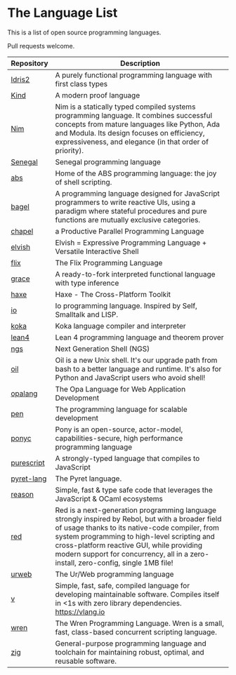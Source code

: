 # The Language List

This is a list of open source programming languages.

Pull requests welcome.

|Repository|Description|
|-|-|
|[Idris2](https://github.com/idris-lang/Idris2)|A purely functional programming language with first class types|
|[Kind](https://github.com/uwu-tech/Kind)|A modern proof language|
|[Nim](https://github.com/nim-lang/Nim)|Nim is a statically typed compiled systems programming language. It combines successful concepts from mature languages like Python, Ada and Modula. Its design focuses on efficiency, expressiveness, and elegance (in that order of priority).|
|[Senegal](https://github.com/SenegalLang/Senegal)|Senegal programming language|
|[abs](https://github.com/abs-lang/abs)|Home of the ABS programming language: the joy of shell scripting.|
|[bagel](https://github.com/brundonsmith/bagel)|A programming language designed for JavaScript programmers to write reactive UIs, using a paradigm where stateful procedures and pure functions are mutually exclusive categories.|
|[chapel](https://github.com/chapel-lang/chapel)|a Productive Parallel Programming Language|
|[elvish](https://github.com/elves/elvish)|Elvish = Expressive Programming Language + Versatile Interactive Shell|
|[flix](https://github.com/flix/flix)|The Flix Programming Language|
|[grace](https://github.com/Gabriel439/grace)|A ready-to-fork interpreted functional language with type inference|
|[haxe](https://github.com/HaxeFoundation/haxe)|Haxe - The Cross-Platform Toolkit|
|[io](https://github.com/IoLanguage/io)|Io programming language. Inspired by Self, Smalltalk and LISP.|
|[koka](https://github.com/koka-lang/koka)|Koka language compiler and interpreter|
|[lean4](https://github.com/leanprover/lean4)|Lean 4 programming language and theorem prover|
|[ngs](https://github.com/ngs-lang/ngs)|Next Generation Shell (NGS)|
|[oil](https://github.com/oilshell/oil)|Oil is a new Unix shell. It's our upgrade path from bash to a better language and runtime. It's also for Python and JavaScript users who avoid shell!|
|[opalang](https://github.com/MLstate/opalang/)|The Opa Language for Web Application Development|
|[pen](https://github.com/pen-lang/pen)|The programming language for scalable development|
|[ponyc](https://github.com/ponylang/ponyc)|Pony is an open-source, actor-model, capabilities-secure, high performance programming language|
|[purescript](https://github.com/purescript/purescript)|A strongly-typed language that compiles to JavaScript|
|[pyret-lang](https://github.com/brownplt/pyret-lang)|The Pyret language.|
|[reason](https://github.com/reasonml/reason)|Simple, fast & type safe code that leverages the JavaScript & OCaml ecosystems|
|[red](https://github.com/red/red)|Red is a next-generation programming language strongly inspired by Rebol, but with a broader field of usage thanks to its native-code compiler, from system programming to high-level scripting and cross-platform reactive GUI, while providing modern support for concurrency, all in a zero-install, zero-config, single 1MB file!|
|[urweb](https://github.com/urweb/urweb)|The Ur/Web programming language|
|[v](https://github.com/vlang/v)|Simple, fast, safe, compiled language for developing maintainable software. Compiles itself in <1s with zero library dependencies. https://vlang.io|
|[wren](https://github.com/wren-lang/wren)|The Wren Programming Language. Wren is a small, fast, class-based concurrent scripting language.|
|[zig](https://github.com/ziglang/zig)|General-purpose programming language and toolchain for maintaining robust, optimal, and reusable software.|
